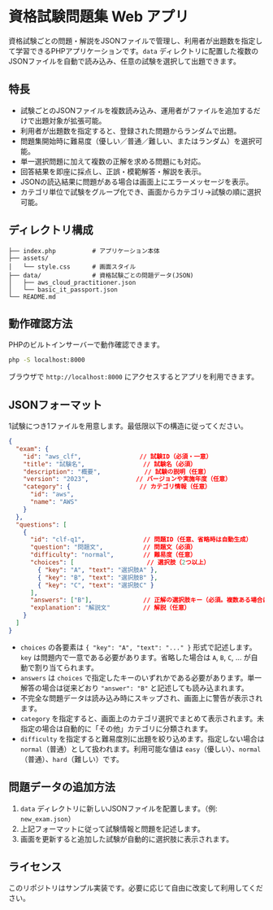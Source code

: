 # 資格試験問題集 Web アプリ

資格試験ごとの問題・解説をJSONファイルで管理し、利用者が出題数を指定して学習できるPHPアプリケーションです。`data` ディレクトリに配置した複数のJSONファイルを自動で読み込み、任意の試験を選択して出題できます。

## 特長
- 試験ごとのJSONファイルを複数読み込み、運用者がファイルを追加するだけで出題対象が拡張可能。
- 利用者が出題数を指定すると、登録された問題からランダムで出題。
- 問題集開始時に難易度（優しい／普通／難しい、またはランダム）を選択可能。
- 単一選択問題に加えて複数の正解を求める問題にも対応。
- 回答結果を即座に採点し、正誤・模範解答・解説を表示。
- JSONの読込結果に問題がある場合は画面上にエラーメッセージを表示。
- カテゴリ単位で試験をグループ化でき、画面からカテゴリ→試験の順に選択可能。

## ディレクトリ構成
```
├── index.php          # アプリケーション本体
├── assets/
│   └── style.css      # 画面スタイル
├── data/              # 資格試験ごとの問題データ(JSON)
│   ├── aws_cloud_practitioner.json
│   └── basic_it_passport.json
└── README.md
```

## 動作確認方法
PHPのビルトインサーバーで動作確認できます。

```bash
php -S localhost:8000
```

ブラウザで `http://localhost:8000` にアクセスするとアプリを利用できます。

## JSONフォーマット
1試験につき1ファイルを用意します。最低限以下の構造に従ってください。

```json
{
  "exam": {
    "id": "aws_clf",                // 試験ID（必須・一意）
    "title": "試験名",                // 試験名（必須）
    "description": "概要",            // 試験の説明（任意）
    "version": "2023",             // バージョンや実施年度（任意）
    "category": {                   // カテゴリ情報（任意）
      "id": "aws",
      "name": "AWS"
    }
  },
  "questions": [
    {
      "id": "clf-q1",                // 問題ID（任意、省略時は自動生成）
      "question": "問題文",           // 問題文（必須）
      "difficulty": "normal",        // 難易度（任意）
      "choices": [                    // 選択肢（2つ以上）
        { "key": "A", "text": "選択肢A" },
        { "key": "B", "text": "選択肢B" },
        { "key": "C", "text": "選択肢C" }
      ],
      "answers": ["B"],              // 正解の選択肢キー（必須。複数ある場合は配列で列挙）
      "explanation": "解説文"         // 解説（任意）
    }
  ]
}
```

- `choices` の各要素は `{ "key": "A", "text": "..." }` 形式で記述します。`key` は問題内で一意である必要があります。省略した場合は `A`, `B`, `C`, ... が自動で割り当てられます。
- `answers` は `choices` で指定したキーのいずれかである必要があります。単一解答の場合は従来どおり `"answer": "B"` と記述しても読み込まれます。
- 不完全な問題データは読み込み時にスキップされ、画面上に警告が表示されます。
- `category` を指定すると、画面上のカテゴリ選択でまとめて表示されます。未指定の場合は自動的に「その他」カテゴリに分類されます。
- `difficulty` を指定すると難易度別に出題を絞り込めます。指定しない場合は `normal`（普通）として扱われます。利用可能な値は `easy`（優しい）、`normal`（普通）、`hard`（難しい）です。

## 問題データの追加方法
1. `data` ディレクトリに新しいJSONファイルを配置します。（例: `new_exam.json`）
2. 上記フォーマットに従って試験情報と問題を記述します。
3. 画面を更新すると追加した試験が自動的に選択肢に表示されます。

## ライセンス
このリポジトリはサンプル実装です。必要に応じて自由に改変して利用してください。
